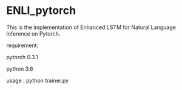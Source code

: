 # ENLI_pytorch

This is the implementation of Enhanced LSTM for Natural Language Inference on Pytorch.

requirement:

pytorch 0.3.1

python 3.6

usage : python trainer.py